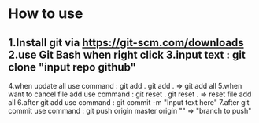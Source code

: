 # How to use
1.Install git via https://git-scm.com/downloads
2.use Git Bash when right click
3.input text : git clone "input repo github"
-----------------------------------------------
4.when update all use command : git add .
git add . => git add all
5.when want to cancel file add use command : git reset .
git reset . => reset file add all
6.after git add use command : git commit -m "Input text here"
7.after git commit use command : git push origin master
origin "" => "branch to push"
